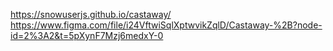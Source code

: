 https://snowuserjs.github.io/castaway/ <br>
https://www.figma.com/file/i24VftwiSqlXptwvikZqlD/Castaway-%2B?node-id=2%3A2&t=5pXynF7Mzj6medxY-0
